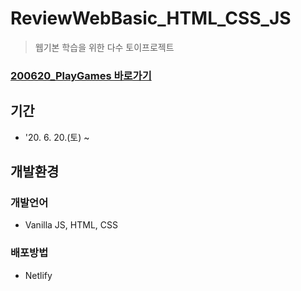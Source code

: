 # ReviewWebBasic_HTML_CSS_JS
> 웹기본 학습을 위한 다수 토이프로젝트
### [200620_PlayGames 바로가기](https://playgames.netlify.app/)

## 기간
* '20. 6. 20.(토) ~ 

## 개발환경
### 개발언어
* Vanilla JS, HTML, CSS
### 배포방법
* Netlify

